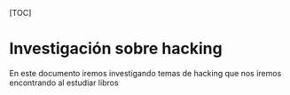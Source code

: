 [TOC]

# Investigación sobre hacking

En este documento iremos investigando temas de hacking que nos iremos encontrando al estudiar libros 